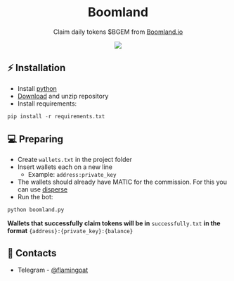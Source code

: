 <h1 align="center">Boomland</h1>

<p align="center">Claim daily tokens $BGEM from <a href="http://boomland.io/daily">Boomland.io</a></p>
<p align="center">
<img src="https://img.shields.io/badge/python-3670A0?style=for-the-badge&logo=python&logoColor=ffdd54">
</p>

## ⚡ Installation
+ Install [python](https://www.google.com/search?client=opera&q=how+install+python)
+ [Download](https://sites.northwestern.edu/researchcomputing/resources/downloading-from-github) and unzip repository
+ Install requirements:
```python
pip install -r requirements.txt
```

## 💻 Preparing
+ Create ```wallets.txt``` in the project folder
+ Insert wallets each on a new line
  + Example: ```address:private_key```
+ The wallets should already have MATIC for the commission. For this you can use <a href="https://disperse.app/">disperse</a>
+ Run the bot:
```python
python boomland.py
```

**Wallets that successfully claim tokens will be in** ```successfully.txt``` **in the format** ```{address}:{private_key}:{balance}```

## 📧 Contacts
+ Telegram - [@flamingoat](https://t.me/flamingoat)
